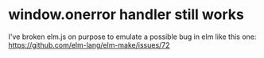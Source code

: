 # window.onerror handler still works

I've broken elm.js on purpose to emulate a possible bug in elm like this one:
https://github.com/elm-lang/elm-make/issues/72
